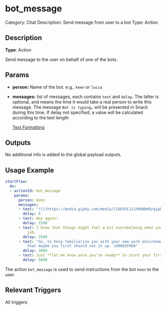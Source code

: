 # bot_message

Category: Chat
Description: Send message from user to a bot
Type: Action

## Description

**Type**: Action

Send message to the user on behalf of one of the bots. 

## Params

- **person:** Name of the bot. e.g., `keen` or `lucca`
- **messages:** list of messages, each contains `text` and `delay`. The latter is optional, and means the time it would take a real person to write this message. The message `Bot is typing…` will be presented in Snack during this time. If delay not specified, a value will be calculated according to the text length
    
    [Text Formatting](https://github.com/trywilco/wilcosdk/blob/main/Quests%20Creation/Actions%20%26%20Conditions%20APIs/Text%20Formatting.md)
    

## Outputs

No additional info is added to the global payload outputs.

## Usage Example

```yaml
startFlow:
  do:
  - actionId: bot_message
    params:
      person: keen
      messages:
      - text: "![](https://media.giphy.com/media/l2QE93CiS1hR6WbK0/giphy.gif)"
        delay: 0
      - text: Hey again!
        delay: 1500
      - text: I know that things might feel a bit overwhelming when you start a new
          job.
        delay: 2500
      - text: "So, to help familiarize you with your new work environment, I was thinking
          that maybe you first should set it up. \U0001F60A"
        delay: 3000
      - text: Just **let me know once you’re ready** to start your first task!
        delay: 5000
```

The action `bot_message` is used to send instructions from the bot `keen` to the user.

## Relevant Triggers

All triggers
